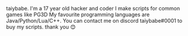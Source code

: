 taiybabe.
I'm a 17 year old hacker and coder
I make scripts for common games like PG3D
My favourite programming languages are
Java/Python/Lua/C++.
You can contact me on discord
taiybabe#0001 to buy my scripts.
thank you 😊

